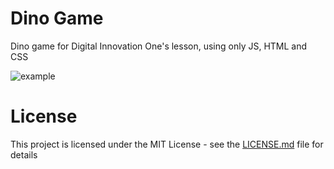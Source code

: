 # Dino Game 
Dino game for Digital Innovation One's lesson, using only JS, HTML and CSS

![example](https://user-images.githubusercontent.com/89361754/156388453-fee3832d-f7d4-492e-854e-e1e7dda5a539.png)

# License
This project is licensed under the MIT License - see the [LICENSE.md](LICENSE.md) file for details

